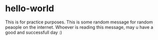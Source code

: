 # hello-world
This is for practice purposes. 
This is some random message for random peaople on the internet.
Whoever is reading this message, may u have a good and successfull day :)
